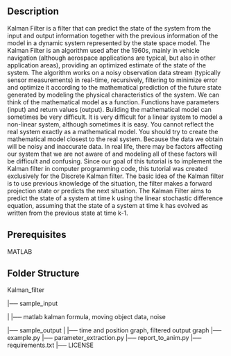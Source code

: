 ## Description

Kalman Filter is a filter that can predict the state of the system from the input and output information together with the previous information of the model in a dynamic system represented by the state space model. 
The Kalman Filter is an algorithm used after the 1960s, mainly in vehicle navigation (although aerospace applications are typical, but also in other application areas), providing an optimized estimate of the state of the system. The algorithm works on a noisy observation data stream (typically sensor measurements) in real-time, recursively, filtering to minimize error and optimize it according to the mathematical prediction of the future state generated by modeling the physical characteristics of the system.
We can think of the mathematical model as a function. Functions have parameters (input) and return values (output). Building the mathematical model can sometimes be very difficult. It is very difficult for a linear system to model a non-linear system, although sometimes it is easy. You cannot reflect the real system exactly as a mathematical model. You should try to create the mathematical model closest to the real system. Because the data we obtain will be noisy and inaccurate data. In real life, there may be factors affecting our system that we are not aware of and modeling all of these factors will be difficult and confusing.
Since our goal of this tutorial is to implement the Kalman filter in computer programming code, this tutorial was created exclusively for the Discrete Kalman filter.
The basic idea of the Kalman filter is to use previous knowledge of the situation, the filter makes a forward projection state or predicts the next situation.
The Kalman Filter aims to predict the state of a system at time k using the linear stochastic difference equation, assuming that the state of a system at time k has evolved as written from the previous state at time k-1.
## Prerequisites
MATLAB 
## Folder Structure
Kalman_filter

|── sample_input

|   |── matlab kalman formula, moving object data, noise

|── sample_output
|   |── time and position graph, filtered output graph
|── example.py
|── parameter_extraction.py
|── report_to_anim.py
|── requirements.txt
|── LICENSE
